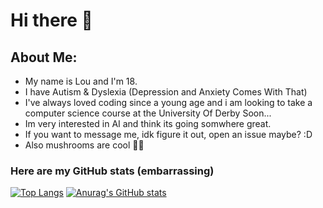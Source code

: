  # Hi there 👋
 ## About Me:
- My name is Lou and I'm 18.
- I have Autism & Dyslexia (Depression and Anxiety Comes With That)
- I've always loved coding since a young age and i am looking to take a computer science course at the University Of Derby Soon...
- Im very interested in AI and think its going somwhere great. 
- If you want to message me, idk figure it out, open an issue maybe? :D
- Also mushrooms are cool 🍄🍄

### Here are my GitHub stats (embarrassing)

[![Top Langs](https://github-readme-stats.vercel.app/api/top-langs/?username=LouCodingStuff&langs_count=8)](https://github.com/anuraghazra/github-readme-stats)
[![Anurag's GitHub stats](https://github-readme-stats.vercel.app/api?username=LouCodingStuff)](https://github.com/anuraghazra/github-readme-stats)
